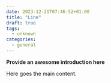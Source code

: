 ```yaml
---
date: 2023-12-21T07:46:52+01:00
title: "Line"
draft: true
tags:
  - unknown
categories:
  - general
---
```


**Provide an awesome introduction here**
<!--more-->

Here goes the main content.

